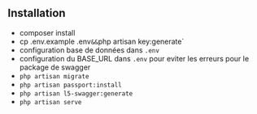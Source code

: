 ## Installation

- composer install 
- cp .env.example .env` && `php artisan key:generate`
- configuration base de données dans `.env`
- configuration du BASE_URL dans `.env` pour eviter les erreurs pour le package de swagger
- `php artisan migrate`
- `php artisan passport:install`
- `php artisan l5-swagger:generate`
- `php artisan serve`
